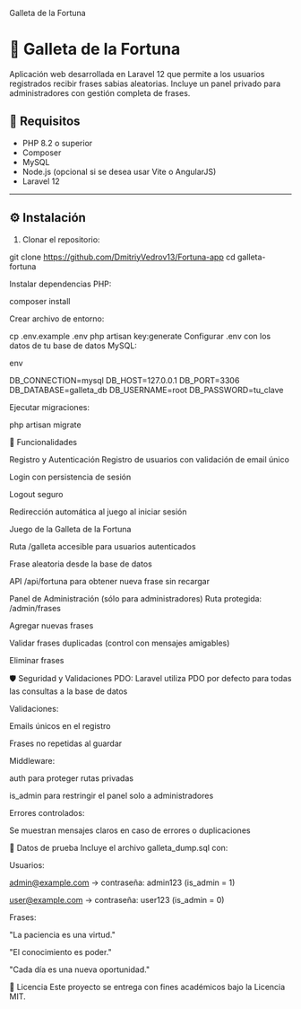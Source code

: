 Galleta de la Fortuna

# 🥠 Galleta de la Fortuna

Aplicación web desarrollada en Laravel 12 que permite a los usuarios registrados recibir frases sabias aleatorias. Incluye un panel privado para administradores con gestión completa de frases.

## 📌 Requisitos

- PHP 8.2 o superior
- Composer
- MySQL
- Node.js (opcional si se desea usar Vite o AngularJS)
- Laravel 12
---

## ⚙️ Instalación

1. Clonar el repositorio:

git clone https://github.com/DmitriyVedrov13/Fortuna-app
cd galleta-fortuna

Instalar dependencias PHP:

composer install

Crear archivo de entorno:

cp .env.example .env
php artisan key:generate
Configurar .env con los datos de tu base de datos MySQL:

env

DB_CONNECTION=mysql
DB_HOST=127.0.0.1
DB_PORT=3306
DB_DATABASE=galleta_db
DB_USERNAME=root
DB_PASSWORD=tu_clave

Ejecutar migraciones:

php artisan migrate


👥 Funcionalidades

Registro y Autenticación
Registro de usuarios con validación de email único

Login con persistencia de sesión

Logout seguro

Redirección automática al juego al iniciar sesión

Juego de la Galleta de la Fortuna

Ruta /galleta accesible para usuarios autenticados

Frase aleatoria desde la base de datos

API /api/fortuna para obtener nueva frase sin recargar

Panel de Administración (sólo para administradores)
Ruta protegida: /admin/frases

Agregar nuevas frases

Validar frases duplicadas (control con mensajes amigables)

Eliminar frases

🛡️ Seguridad y Validaciones
PDO: Laravel utiliza PDO por defecto para todas las consultas a la base de datos

Validaciones:

Emails únicos en el registro

Frases no repetidas al guardar

Middleware:

auth para proteger rutas privadas

is_admin para restringir el panel solo a administradores

Errores controlados:

Se muestran mensajes claros en caso de errores o duplicaciones

🧪 Datos de prueba
Incluye el archivo galleta_dump.sql con:

Usuarios:

admin@example.com → contraseña: admin123 (is_admin = 1)

user@example.com → contraseña: user123 (is_admin = 0)

Frases:

"La paciencia es una virtud."

"El conocimiento es poder."

"Cada día es una nueva oportunidad."

📜 Licencia
Este proyecto se entrega con fines académicos bajo la Licencia MIT.